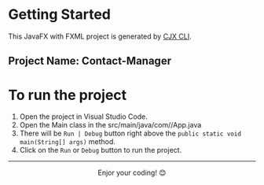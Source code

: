 # Getting Started

This JavaFX with FXML project is generated by [CJX CLI](https://github.com/dagimg-dot/cjx-v1.1-build). 

## Project Name: Contact-Manager

# To run the project

1. Open the project in Visual Studio Code.
2. Open the Main class in the src/main/java/com/<package-name>/App.java
3. There will be `Run | Debug` button right above the `public static void main(String[] args)` method.
4. Click on the `Run` or `Debug` button to run the project.

--- 
<div align="center">Enjor your coding! 😊</div>
